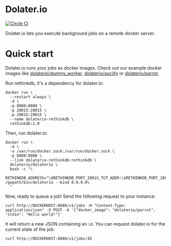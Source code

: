 # Dolater.io

[![Circle CI](https://circleci.com/gh/dolaterio/dolaterio.svg?style=svg)](https://circleci.com/gh/dolaterio/dolaterio)

Dolater.io lets you execute background jobs on a remote docker server.

# Quick start

Dolater.io runs your jobs as docker images. Check out our example docker images like [dolaterio/dummy_worker](https://github.com/dolaterio/dummy_worker), [dolaterio/asciify](https://github.com/dolaterio/asciify) or [dolaterio/parrot](https://github.com/dolaterio/parrot).

Run rethinkdb, it's a dependency for dolater.io:
```
docker run \
  --restart always \
  -d \
  -p 8080:8080 \
  -p 28015:28015 \
  -p 29015:29015 \
  --name dolaterio-rethinkdb \
  rethinkdb:2.0
```

Then, run dolater.io:

```
docker run \
  -d \
  -v /var/run/docker.sock:/var/run/docker.sock \
  -p 8080:8080 \
  --link dolaterio-rethinkdb:rethinkdb \
  dolaterio/dolaterio \
  bash -c "\
    RETHINKDB_ADDRESS="\$RETHINKDB_PORT_28015_TCP_ADDR:\$RETHINKDB_PORT_28015_TCP_PORT" /gopath/bin/dolaterio --bind 0.0.0.0\
  "
```

Now, ready to queue a job! Send the following request to your instance:
```
curl http://DOCKERHOST:8080/v1/jobs -H "Content-Type: application/json" -X POST -d '{"docker_image": "dolaterio/parrot", "stdin": "Hello world!"}'
```

It will return a new JSON containing an `id`. You can request dolater.io for the current state of the job:

```
curl http://DOCKERHOST:8080/v1/jobs/ID
```
